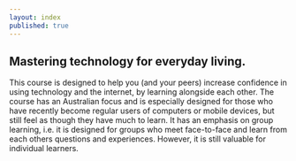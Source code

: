 ```yaml
---
layout: index
published: true
---
```


## Mastering technology for everyday living.

This course is designed to help you (and your peers) increase confidence in using technology and the internet, by learning alongside each other. The course has an Australian focus and is especially designed for those who have recently become regular users of computers or mobile devices, but still feel as though they have much to learn. It has an emphasis on group learning, i.e. it is designed for groups who meet face-to-face and learn from each others questions and experiences. However, it is still valuable for individual learners. 




